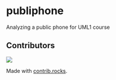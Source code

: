 # publiphone

Analyzing a public phone for UML1 course

## Contributors

<a href="https://github.com/lpodev/publiphone/graphs/contributors">
  <img src="https://contrib.rocks/image?repo=lpodev/publiphone" />
</a>

Made with [contrib.rocks](https://contrib.rocks).
